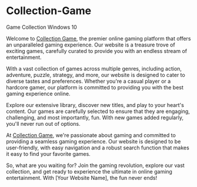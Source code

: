 # Collection-Game
Game Collection Windows 10

Welcome to [Collection Game](https://github.com/collectiongame/Collection-Game), the premier online gaming platform that offers an unparalleled gaming experience. Our website is a treasure trove of exciting games, carefully curated to provide you with an endless stream of entertainment.

With a vast collection of games across multiple genres, including action, adventure, puzzle, strategy, and more, our website is designed to cater to diverse tastes and preferences. Whether you're a casual player or a hardcore gamer, our platform is committed to providing you with the best gaming experience online.

Explore our extensive library, discover new titles, and play to your heart's content. Our games are carefully selected to ensure that they are engaging, challenging, and most importantly, fun. With new games added regularly, you'll never run out of options.

At [Collection Game](https://github.com/collectiongame/Collection-Game), we're passionate about gaming and committed to providing a seamless gaming experience. Our website is designed to be user-friendly, with easy navigation and a robust search function that makes it easy to find your favorite games.

So, what are you waiting for? Join the gaming revolution, explore our vast collection, and get ready to experience the ultimate in online gaming entertainment. With [Your Website Name], the fun never ends!

